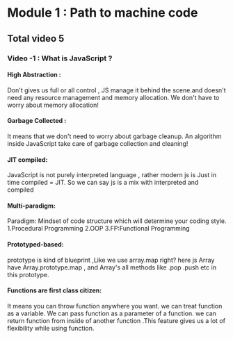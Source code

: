 # Module 1 : Path to machine code

## Total video 5

### Video -1 : What is JavaScript ?

#### High Abstraction :

Don't gives us full or all control , JS manage it behind the scene.and doesn't need any resource management and memory allocation.
We don't have to worry about memory allocation!

#### Garbage Collected :

It means that we don't need to worry about garbage cleanup. An algorithm inside JavaScript take care of garbage collection and cleaning!

#### JIT compiled:

JavaScript is not purely interpreted language ,
rather modern js is Just in time compiled = JIT.
So we can say js is a mix with interpreted and compiled

#### Multi-paradigm:

Paradigm: Mindset of code structure which will determine your coding style.
1.Procedural Programming
2.OOP
3.FP:Functional Programming

#### Prototyped-based:

prototype is kind of blueprint ,Like we use array.map right?
here js Array have Array.prototype.map , and Array's all methods like .pop .push etc in this prototype.

#### Functions are first class citizen:

It means you can throw function anywhere you want.
we can treat function as a variable. We can pass function as a parameter of a function.
we can return function from inside of another function .This feature gives us a lot of flexibility while using function.

